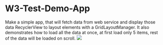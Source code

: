 # W3-Test-Demo-App
Make a simple app, that will fetch data from web service and display those data RecyclerView to layout elements with a GridLayoutManager. It also demonstrates how to load all the data at once, at first load only 5 items, rest of the data will be loaded on scroll. 
![](W3-Test-Demo-App/screenshot/screenshot/1.png)
